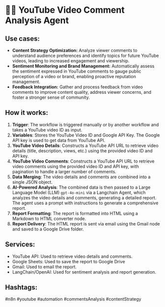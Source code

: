 # 🎦🚀 YouTube Video Comment Analysis Agent

## Use cases:

- **Content Strategy Optimization:** Analyze viewer comments to understand audience preferences and identify topics for future YouTube videos, leading to increased engagement and viewership.
- **Sentiment Monitoring and Brand Management:** Automatically assess the sentiment expressed in YouTube comments to gauge public perception of a video or brand, enabling proactive reputation management.
- **Feedback Integration:** Gather and process feedback from video comments to improve content quality, address viewer concerns, and foster a stronger sense of community.

## How it works:

1.  **Trigger**: The workflow is triggered manually or by another workflow and takes a YouTube video ID as input.
2.  **Variables**: Stores the YouTube Video ID and Google API Key. The Google API key is used to get data from YouTube API.
3.  **YouTube Video Details**: Constructs a YouTube API URL to retrieve video details (title, description, views, etc.) using the provided video ID and API key.
4.  **YouTube Video Comments**: Constructs a YouTube API URL to retrieve video comments using the provided video ID and API key, with pagination to handle a larger number of comments.
5.  **Data Merging**: The video details and comments are combined into a single JSON object.
6.  **AI-Powered Analysis**: The combined data is then passed to a Large Language Model (LLM) `gpt-4o-mini` via a Langchain Agent, which analyzes the video details and comments, generating a detailed report. The agent uses a prompt with instructions to generate a comprehensive report.
7.  **Report Formatting**: The report is formatted into HTML using a Markdown to HTML converter node.
8.  **Report Delivery**: The HTML report is sent via email using the Gmail node and saved to a Google Drive folder.

## Services:

*   YouTube API: Used to retrieve video details and comments.
*   Google Sheets: Used to save the report to Google Drive
*   Gmail: Used to email the report.
*   LangChain/OpenAI: Used for sentiment analysis and report generation.

## Hashtags:

#n8n #youtube #automation #commentsAnalysis #contentStrategy
